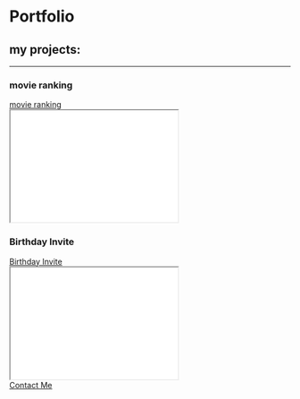 <!DOCTYPE html>
<html lang="en">
<head>
    <meta charset="UTF-8">
    <meta name="viewport" content="width=device-width, initial-scale=1.0">
    <title>Portfolio</title>
</head>
<body>
    <h1>Portfolio</h1>
    <h2>my projects:</h2>
    <hr>
    <h3>movie ranking</h3>
    <a href="./lesson 1 movie ranking project.md">movie ranking</a>
    <br>
    <iframe src="./lesson 1 movie ranking project.md" title="movie ranking" height="200"></iframe>
    <h3>Birthday Invite</h3>
    <a href="./lesson 2 Birthday Invite Project class.md">Birthday Invite</a>
    <br>
    <iframe src="./lesson 2 Birthday Invite Project class.md" title="Birthday Invite" height="200"></iframe>
    <br>
    <a href="./Contact Me.md">Contact Me</a>
</body>
</html>
